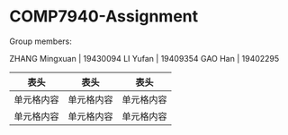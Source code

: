 # COMP7940-Assignment

 Group members:
  
 ZHANG Mingxuan  | 19430094 
 LI Yufan  | 19409354 
 GAO Han  | 19402295 

 表头  | 表头  | 表头
 ---- | ----- | ------  
 单元格内容  | 单元格内容 | 单元格内容 
 单元格内容  | 单元格内容 | 单元格内容
